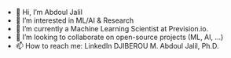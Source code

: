 - 👋 Hi, I’m Abdoul Jalil
- 👀 I’m interested in ML/AI & Research
- 🌱 I’m currently a Machine Learning Scientist at Prevision.io.
- 💞️ I’m looking to collaborate on open-source projects (ML, AI, ...)
- 📫 How to reach me: LinkedIn DJIBEROU M. Abdoul Jalil, Ph.D.

<!---
abdjiber/abdjiber is a ✨ special ✨ repository because its `README.md` (this file) appears on your GitHub profile.
You can click the Preview link to take a look at your changes.
--->
